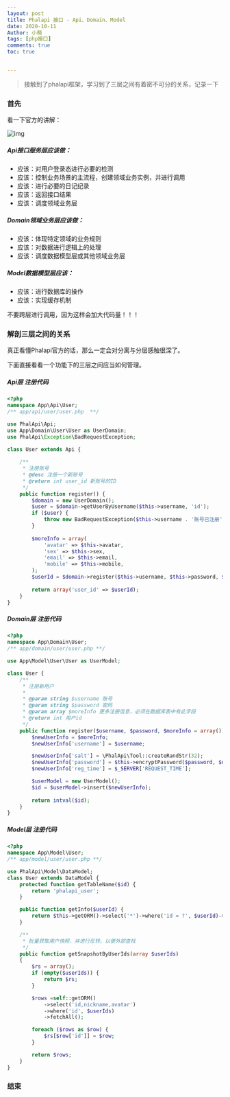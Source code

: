 ```yaml
---
layout: post
title: Phalapi 接口 - Api、Domain、Model
date: 2020-10-11
Author: 小萌 
tags: [php接口]
comments: true
toc: true


---
```




>  接触到了phalapi框架，学习到了三层之间有着密不可分的关系，记录一下

### 首先

看一下官方的讲解：

![img](https://i.loli.net/2020/10/11/QvrgsuIO1BG45wk.png)

##### Api接口服务层应该做：

- 应该：对用户登录态进行必要的检测
- 应该：控制业务场景的主流程，创建领域业务实例，并进行调用
- 应该：进行必要的日记纪录
- 应该：返回接口结果
- 应该：调度领域业务层

##### Domain领域业务层应该做：

- 应该：体现特定领域的业务规则
- 应该：对数据进行逻辑上的处理
- 应该：调度数据模型层或其他领域业务层

##### Model数据模型层应该：

- 应该：进行数据库的操作
- 应该：实现缓存机制

不要跨层进行调用，因为这样会加大代码量！！！

### 解剖三层之间的关系

真正看懂Phalapi官方的话，那么一定会对分离与分层感触很深了。

下面直接看看一个功能下的三层之间应当如何管理。

##### Api层 注册代码

```php
<?php
namespace App\Api\User;
/** app/api/user/user.php  **/

use PhalApi\Api;
use App\Domain\User\User as UserDomain;
use PhalApi\Exception\BadRequestException;

class User extends Api {
    
    /**
     * 注册账号
     * @desc 注册一个新账号
     * @return int user_id 新账号的ID
     */
    public function register() {
        $domain = new UserDomain();
        $user = $domain->getUserByUsername($this->username, 'id');
        if ($user) {
            throw new BadRequestException($this->username . '账号已注册');
        }
        
        $moreInfo = array(
            'avatar' => $this->avatar,
            'sex' => $this->sex,
            'email' => $this->email,
            'mobile' => $this->mobile,
        );
        $userId = $domain->register($this->username, $this->password, $moreInfo);
        
        return array('user_id' => $userId);
    }
}
```

##### Domain层 注册代码

```php
<?php
namespace App\Domain\User;
/** app/domain/user/user.php **/

use App\Model\User\User as UserModel;

class User {
    /**
     * 注册新用户
     *
     * @param string $username 账号
     * @param string $password 密码
     * @param array $moreInfo 更多注册信息，必须在数据库表中有此字段
     * @return int 用户id
     */
    public function register($username, $password, $moreInfo = array()) {
        $newUserInfo = $moreInfo;
        $newUserInfo['username'] = $username;

        $newUserInfo['salt'] = \PhalApi\Tool::createRandStr(32);
        $newUserInfo['password'] = $this->encryptPassword($password, $newUserInfo['salt']);
        $newUserInfo['reg_time'] = $_SERVER['REQUEST_TIME'];

        $userModel = new UserModel();
        $id = $userModel->insert($newUserInfo);
        
        return intval($id);
    }
}
```

##### Model层 注册代码

```php
<?php
namespace App\Model\User;
/** app/model/user/user.php **/

use PhalApi\Model\DataModel;
class User extends DataModel {
    protected function getTableName($id) {
        return 'phalapi_user';
    }

    public function getInfo($userId) {
        return $this->getORM()->select('*')->where('id = ?', $userId)->fetch();
    }

    /**
     * 批量获取用户快照，并进行反转，以便外部查找
     */
    public function getSnapshotByUserIds(array $userIds)
    {
        $rs = array();
        if (empty($userIds)) {
            return $rs;
        }

        $rows =self::getORM()
            ->select('id,nickname,avatar')
            ->where('id', $userIds)
            ->fetchAll();

        foreach ($rows as $row) {
            $rs[$row['id']] = $row;
        }

        return $rows;
    }
}
```



### 结束